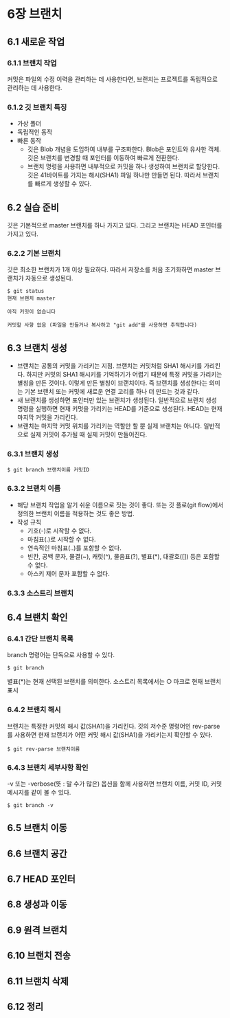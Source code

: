 # 6장 브랜치

## 6.1 새로운 작업

### 6.1.1 브랜치 작업

커밋은 파일의 수정 이력을 관리하는 데 사용한다면, 브랜치는 프로젝트를 독립적으로 관리하는 데 사용한다.

### 6.1.2 깃 브랜치 특징

-   가상 폴더
-   독립적인 동작
-   빠른 동작
    -   깃은 Blob 개념을 도입하여 내부를 구조화한다. Blob은 포인트와 유사한 객체. 깃은 브랜치를 변경할 때 포인터를 이동하여 빠르게 전환한다.
    -   브랜치 명령을 사용하면 내부적으로 커밋을 하나 생성하여 브랜치로 할당한다. 깃은 41바이트를 가지는 해시(SHA1) 파일 하나만 만들면 된다. 따라서 브랜치를 빠르게 생성할 수 있다.

## 6.2 실습 준비

깃은 기본적으로 master 브랜치를 하나 가지고 있다. 그리고 브랜치는 HEAD 포인터를 가지고 있다.

### 6.2.2 기본 브랜치

깃은 최소한 브랜치가 1개 이상 필요하다. 따라서 저장소를 처음 초기화하면 master 브랜치가 자동으로 생성된다.

```
$ git status
현재 브랜치 master

아직 커밋이 없습니다

커밋할 사항 없음 (파일을 만들거나 복사하고 "git add"를 사용하면 추적합니다)

```

## 6.3 브랜치 생성

-   브랜치는 공통의 커밋을 가리키는 지점. 브랜치는 커밋처럼 SHA1 해시키를 가리킨다.
    하지만 커밋의 SHA1 해시키를 기억하기가 어렵기 때문에 특정 커밋을 가리키는 별칭을 만든 것이다. 이렇게 만든 별칭이 브랜치이다.
    즉 브랜치를 생성한다는 의미는 기본 브랜치 또는 커밋에 새로운 연결 고리를 하나 더 만드는 것과 같다.
-   새 브랜치를 생성하면 포인터만 있는 브랜치가 생성된다. 일반적으로 브랜치 생성 명령을 실행하면 현재 키멋을 가리키는 HEAD를 기준으로 생성된다. HEAD는 현재 마지막 커밋을 가리킨다.
-   브랜치는 마지막 커밋 위치를 가리키는 역할만 할 뿐 실제 브랜치는 아니다. 일반적으로 실제 커밋이 추가될 때 실제 커밋이 만들어진다.

### 6.3.1 브랜치 생성

```
$ git branch 브랜치이름 커밋ID
```

### 6.3.2 브랜치 이름

-   해당 브랜치 작업을 알기 쉬운 이름으로 짓는 것이 좋다. 또는 깃 플로(git flow)에서 정의한 브랜치 이름을 적용하는 것도 좋은 방법.
-   작성 규칙
    -   기호(-)로 시작할 수 없다.
    -   마침표(.)로 시작할 수 없다.
    -   연속적인 마침표(..)를 포함할 수 없다.
    -   빈칸, 공백 문자, 물결(~), 캐럿(^), 물음표(?), 별표(\*), 대괄호([]) 등은 포함할 수 없다.
    -   아스키 제어 문자 포함할 수 없다.

### 6.3.3 소스트리 브랜치

## 6.4 브랜치 확인

### 6.4.1 간단 브랜치 목록

branch 명령어는 단독으로 사용할 수 있다.

```
$ git branch
```

별표(\*)는 현재 선택된 브랜치를 의미한다. 소스트리 목록에서는 ○ 마크로 현재 브랜치 표시

### 6.4.2 브랜치 해시

브랜치는 특정한 커밋의 해시 값(SHA1)을 가리킨다. 깃의 저수준 명령어인 rev-parse를 사용하면 현재 브랜치가 어떤 커밋 해시 값(SHA1)을 가리키는지 확인할 수 있다.

```
$ git rev-parse 브랜치이름
```

### 6.4.3 브랜치 세부사항 확인

-v 또는 -verbose(뜻 : 말 수가 많은) 옵션을 함께 사용하면 브랜치 이름, 커밋 ID, 커밋 메시지를 같이 볼 수 있다.

```
$ git branch -v
```

## 6.5 브랜치 이동

## 6.6 브랜치 공간

## 6.7 HEAD 포인터

## 6.8 생성과 이동

## 6.9 원격 브랜치

## 6.10 브랜치 전송

## 6.11 브랜치 삭제

## 6.12 정리
